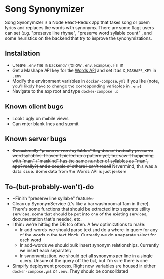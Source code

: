 # Song Synonymizer

Song Synonymizer is a Node React-Redux app that takes song or poem lyrics and replaces the words with synonyms. There are some flags users can set (e.g. "preserve line rhyme", "preserve word syllable count"), and some heuristics on the backend that try to improve the synonymizations.


## Installation

- Create `.env` file in `backend/` (follow `.env.example`). Fill in
- Get a Mashape API key for the [Words API](https://www.wordsapi.com) and set it as `X_MASHAPE_KEY` in `.env`
- Modify the environment variables in `docker-compose.yml` if you like (note, you'll likely have to change the corresponding variables in `.env`)
- Navigate to the app root and type `docker-compose up`


## Known client bugs

- Looks ugly on mobile views
- Can enter blank lines and submit

## Known server bugs

- ~~Occasionally "preserve word syllables" flag doesn't actually preserve word syllables. I haven't picked up a pattern yet, but saw it happening with "man" ("mankind" has the same number of syllables as "man", app? really?) and a couple of others I can't recall~~ Nevermind, this was a data issue. Some data from the Words API is just jenkem

## To-(but-probably-won't)-do

- ~Finish "preserve line syllable" feature~
- Clean up SynonymService (it's like a bar washroom at 1am in there). There's some functions that should be extracted into separate utility services, some that should be put into one of the existing services, documentation that's needed, etc.
- I think we're hitting the DB too often. A few optimizations to make:
    - In add-words, we should parse text and do a where-in query for any of the words in the text block. Currently we do a separate select for each word
    - In add-words we should bulk insert synonym relationships. Currently we insert each separately
    - In synonymization, we should get all synonyms per line in a single query. Unsure of the query off the bat, but I'm sure there is one
- Simplify deployment process. Right now, variables are housed in either `docker-compose.yml` or `.env`. They should be consolidated
